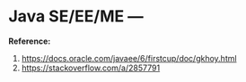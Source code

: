 # Java SE/EE/ME — 

**Reference:**  
1. https://docs.oracle.com/javaee/6/firstcup/doc/gkhoy.html
2. https://stackoverflow.com/a/2857791

